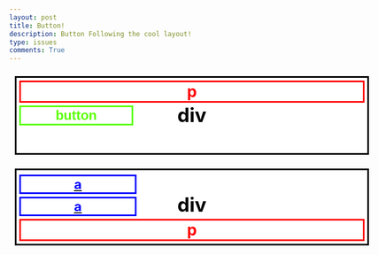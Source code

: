 ```yaml
---
layout: post
title: Button!
description: Button Following the cool layout!
type: issues
comments: True
---
```


<div class="container">
    <div class="wrappertop">
        <p class="paragraph">p</p>
        <button class="greenButton" onclick="flipText()">button</button>
        <div class="floatingDivTop">div</div>
    </div>
    <div class="wrapperbtm">
        <div class="floatingDivBtm">div</div>
        <a href="https://www.youtube.com/watch?v=dQw4w9WgXcQ">
            <div class="link">a</div>
        </a>
        <a href="https://www.youtube.com">
            <div class="link">a</div>
        </a>
        <p class="paragraph">p</p>
    </div>
</div>

<script>
    const animalFacts = [
    "Penguins can jump up to 6 feet in the air.",
    "Kangaroos cannot walk backward.",
    "Octopuses have three hearts.",
    "Owls can rotate their heads 270 degrees.",
    "A group of flamingos is called a 'flamboyance.'",
    "Elephants are excellent swimmers.",
    "Cats have a unique nose print, just like human fingerprints.",
    "Honeybees can recognize human faces.",
    "The cheetah is the fastest land animal.",
    "A newborn kangaroo is the size of a lima bean.",
    "A group of crows is called a 'murder.'",
    "A chameleon's tongue is longer than its body.",
    "Polar bears are left-handed.",
    "The mantis shrimp has 16 color receptors in its eyes."
    ];

    let factCount = 0;

    function flipText () {
        const paragraph = document.getElementsByClassName("paragraph")[0]
        if (factCount == animalFacts.length) {
            factCount = 0;
        }
        const randomFact = animalFacts[factCount]
        paragraph.innerText = randomFact;
        factCount++
        return;
    }
</script>

<style>
    .container {
        padding: 10px 10px 10px 10px;
        width: 640px;
    }
    .wrappertop {
        background-color: #ffff;
        border: 3px solid black;
        padding: 5px;
        padding-bottom: 7.5%;
        margin-bottom: 25px;
    }
    .wrapperbtm {
        background-color: #ffff;
        border: 3px solid black;
        padding: 5px;
        margin-bottom: 10px;
        padding-bottom: 0%;
    }
    .paragraph {
        border: 3px solid red;
        color: red !important;
        margin-top: 0px;
        margin-bottom: 5px;
        text-align: center;
        font-size: 28px;
        font-weight: bold;
    }
    .greenButton {
        position: relative;
        border: 3px solid #59ff00;
        background-color: #ffff !important;
        color: #59ff00 !important;
        font-size: 24px;
        font-weight: bold;
        width: 33%;
        z-index: 10;
    }
    .greenButton:hover {
        position: relative;
        border: 3px outset #59ff00;
        background-color: #ffff !important;
        color: #59ff00 !important;
        font-size: 24px;
        font-weight: bold;
        width: 33%;
        z-index: 10;
    }
    .greenButton:active {
        position: relative;
        border: 3px inset #59ff00;
        background-color: #ffff;
        color: #59ff00;
        font-size: 24px;
        font-weight: bold;
        width: 33%;
        z-index: 10;
    }
    .floatingDivTop {
        position: relative;
        text-align: center;
        margin-top: -40px;
        color: black;
        font-size: 35px;
        font-weight: bold;
    }
    .floatingDivBtm {
        position: relative;
        text-align: center;
        color: black;
        font-size: 35px;
        margin-bottom: -75px;
        padding-top: 36px;
        font-weight: bold;
    }
    .link {
        position: relative;
        border: 3px solid blue;
        color: blue;
        background-color: #ffff;
        width: 33%;
        text-align: center;
        font-size: 24px;
        font-weight: bold;
        margin-bottom: 5px;
        z-index: 10;
    }
</style>
